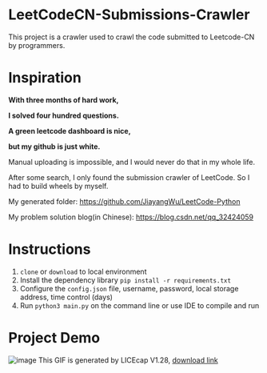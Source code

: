 # LeetCodeCN-Submissions-Crawler

This project is a crawler used to crawl the code submitted to Leetcode-CN by programmers.

# Inspiration
**With three months of hard work,** 

**I solved four hundred questions.**

**A green leetcode dashboard is nice,**

**but my github is just white.**

Manual uploading is impossible, and I would never do that in my whole life.

After some search, I only found the submission crawler of LeetCode. So I had to build wheels by myself.

My generated folder: https://github.com/JiayangWu/LeetCode-Python

My problem solution blog(in Chinese): https://blog.csdn.net/qq_32424059

# Instructions
1. `clone` or `download` to local environment
2. Install the dependency library `pip install -r requirements.txt`
3. Configure the `config.json` file, username, password, local storage address, time control (days)
4. Run `python3 main.py` on the command line or use IDE to compile and run

# Project Demo
![image](https://github.com/JiayangWu/LeetCodeCN-Submissions-Crawler/blob/master/demo.gif)
This GIF is generated by LICEcap V1.28, [download link](https://www.cockos.com/licecap/)
